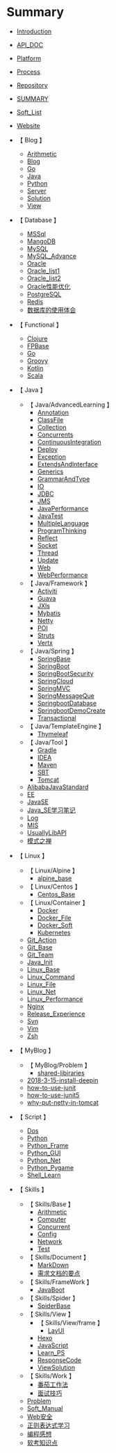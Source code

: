 # Summary

* [Introduction](README.md)

* [ API_DOC ](./API_DOC.md)
* [ Platform ](./Platform.md)
* [ Process ](./Process.md)
* [ Repository ](./Repository.md)
* [ SUMMARY ](./SUMMARY.md)
* [ Soft_List ](./Soft_List.md)
* [ Website ](./Website.md)
* 【 Blog 】
    * [ Arithmetic ](./Blog/Arithmetic.md)
    * [ Blog ](./Blog/Blog.md)
    * [ Go ](./Blog/Go.md)
    * [ Java ](./Blog/Java.md)
    * [ Python ](./Blog/Python.md)
    * [ Server ](./Blog/Server.md)
    * [ Solution ](./Blog/Solution.md)
    * [ View ](./Blog/View.md)
* 【 Database 】
    * [ MSSql ](./Database/MSSql.md)
    * [ MangoDB ](./Database/MangoDB.md)
    * [ MySQL ](./Database/MySQL.md)
    * [ MySQL_Advance ](./Database/MySQL_Advance.md)
    * [ Oracle ](./Database/Oracle.md)
    * [ Oracle_list1 ](./Database/Oracle_list1.md)
    * [ Oracle_list2 ](./Database/Oracle_list2.md)
    * [ Oracle性能优化 ](./Database/Oracle性能优化.md)
    * [ PostgreSQL ](./Database/PostgreSQL.md)
    * [ Redis ](./Database/Redis.md)
    * [ 数据库的使用体会 ](./Database/数据库的使用体会.md)
* 【 Functional 】
    * [ Clojure ](./Functional/Clojure.md)
    * [ FPBase ](./Functional/FPBase.md)
    * [ Go ](./Functional/Go.md)
    * [ Groovy ](./Functional/Groovy.md)
    * [ Kotlin ](./Functional/Kotlin.md)
    * [ Scala ](./Functional/Scala.md)
* 【 Java 】
    * 【 Java/AdvancedLearning 】
        * [ Annotation ](./Java/AdvancedLearning/Annotation.md)
        * [ ClassFile ](./Java/AdvancedLearning/ClassFile.md)
        * [ Collection ](./Java/AdvancedLearning/Collection.md)
        * [ Concurrents ](./Java/AdvancedLearning/Concurrents.md)
        * [ ContinuousIntegration ](./Java/AdvancedLearning/ContinuousIntegration.md)
        * [ Deploy ](./Java/AdvancedLearning/Deploy.md)
        * [ Exception ](./Java/AdvancedLearning/Exception.md)
        * [ ExtendsAndInterface ](./Java/AdvancedLearning/ExtendsAndInterface.md)
        * [ Generics ](./Java/AdvancedLearning/Generics.md)
        * [ GrammarAndType ](./Java/AdvancedLearning/GrammarAndType.md)
        * [ IO ](./Java/AdvancedLearning/IO.md)
        * [ JDBC ](./Java/AdvancedLearning/JDBC.md)
        * [ JMS ](./Java/AdvancedLearning/JMS.md)
        * [ JavaPerformance ](./Java/AdvancedLearning/JavaPerformance.md)
        * [ JavaTest ](./Java/AdvancedLearning/JavaTest.md)
        * [ MultipleLanguage ](./Java/AdvancedLearning/MultipleLanguage.md)
        * [ ProgramThinking ](./Java/AdvancedLearning/ProgramThinking.md)
        * [ Reflect ](./Java/AdvancedLearning/Reflect.md)
        * [ Socket ](./Java/AdvancedLearning/Socket.md)
        * [ Thread ](./Java/AdvancedLearning/Thread.md)
        * [ Update ](./Java/AdvancedLearning/Update.md)
        * [ Web ](./Java/AdvancedLearning/Web.md)
        * [ WebPerformance ](./Java/AdvancedLearning/WebPerformance.md)
    * 【 Java/Framework 】
        * [ Activiti ](./Java/Framework/Activiti.md)
        * [ Guava ](./Java/Framework/Guava.md)
        * [ JXls ](./Java/Framework/JXls.md)
        * [ Mybatis ](./Java/Framework/Mybatis.md)
        * [ Netty ](./Java/Framework/Netty.md)
        * [ POI ](./Java/Framework/POI.md)
        * [ Struts ](./Java/Framework/Struts.md)
        * [ Vertx ](./Java/Framework/Vertx.md)
    * 【 Java/Spring 】
        * [ SpringBase ](./Java/Spring/SpringBase.md)
        * [ SpringBoot ](./Java/Spring/SpringBoot.md)
        * [ SpringBootSecurity ](./Java/Spring/SpringBootSecurity.md)
        * [ SpringCloud ](./Java/Spring/SpringCloud.md)
        * [ SpringMVC ](./Java/Spring/SpringMVC.md)
        * [ SpringMessageQue ](./Java/Spring/SpringMessageQue.md)
        * [ SpringbootDatabase ](./Java/Spring/SpringbootDatabase.md)
        * [ SpringbootDemoCreate ](./Java/Spring/SpringbootDemoCreate.md)
        * [ Transactional ](./Java/Spring/Transactional.md)
    * 【 Java/TemplateEngine 】
        * [ Thymeleaf ](./Java/TemplateEngine/Thymeleaf.md)
    * 【 Java/Tool 】
        * [ Gradle ](./Java/Tool/Gradle.md)
        * [ IDEA ](./Java/Tool/IDEA.md)
        * [ Maven ](./Java/Tool/Maven.md)
        * [ SBT ](./Java/Tool/SBT.md)
        * [ Tomcat ](./Java/Tool/Tomcat.md)
    * [ AlibabaJavaStandard ](./Java/AlibabaJavaStandard.md)
    * [ EE ](./Java/EE.md)
    * [ JavaSE ](./Java/JavaSE.md)
    * [ Java_SE学习笔记 ](./Java/Java_SE学习笔记.md)
    * [ Log ](./Java/Log.md)
    * [ MIS ](./Java/MIS.md)
    * [ UsuallyLibAPI ](./Java/UsuallyLibAPI.md)
    * [ 模式之禅 ](./Java/模式之禅.md)
* 【 Linux 】
    * 【 Linux/Alpine 】
        * [ alpine_base ](./Linux/Alpine/alpine_base.md)
    * 【 Linux/Centos 】
        * [ Centos_Base ](./Linux/Centos/Centos_Base.md)
    * 【 Linux/Container 】
        * [ Docker ](./Linux/Container/Docker.md)
        * [ Docker_File ](./Linux/Container/Docker_File.md)
        * [ Docker_Soft ](./Linux/Container/Docker_Soft.md)
        * [ Kubernetes ](./Linux/Container/Kubernetes.md)
    * [ Git_Action ](./Linux/Git_Action.md)
    * [ Git_Base ](./Linux/Git_Base.md)
    * [ Git_Team ](./Linux/Git_Team.md)
    * [ Java_Init ](./Linux/Java_Init.md)
    * [ Linux_Base ](./Linux/Linux_Base.md)
    * [ Linux_Command ](./Linux/Linux_Command.md)
    * [ Linux_File ](./Linux/Linux_File.md)
    * [ Linux_Net ](./Linux/Linux_Net.md)
    * [ Linux_Performance ](./Linux/Linux_Performance.md)
    * [ Nginx ](./Linux/Nginx.md)
    * [ Release_Experience ](./Linux/Release_Experience.md)
    * [ Svn ](./Linux/Svn.md)
    * [ Vim ](./Linux/Vim.md)
    * [ Zsh ](./Linux/Zsh.md)
* 【 MyBlog 】
    * 【 MyBlog/Problem 】
        * [ shared-libiraries ](./MyBlog/Problem/shared-libiraries.md)
    * [ 2018-3-15-install-deepin ](./MyBlog/2018-3-15-install-deepin.md)
    * [ how-to-use-junit ](./MyBlog/how-to-use-junit.md)
    * [ how-to-use-junit5 ](./MyBlog/how-to-use-junit5.md)
    * [ why-put-netty-in-tomcat ](./MyBlog/why-put-netty-in-tomcat.md)
* 【 Script 】
    * [ Dos ](./Script/Dos.md)
    * [ Python ](./Script/Python.md)
    * [ Python_Frame ](./Script/Python_Frame.md)
    * [ Python_GUI ](./Script/Python_GUI.md)
    * [ Python_Net ](./Script/Python_Net.md)
    * [ Python_Pygame ](./Script/Python_Pygame.md)
    * [ Shell_Learn ](./Script/Shell_Learn.md)
* 【 Skills 】
    * 【 Skills/Base 】
        * [ Arithmetic ](./Skills/Base/Arithmetic.md)
        * [ Computer ](./Skills/Base/Computer.md)
        * [ Concurrent ](./Skills/Base/Concurrent.md)
        * [ Config ](./Skills/Base/Config.md)
        * [ Network ](./Skills/Base/Network.md)
        * [ Test ](./Skills/Base/Test.md)
    * 【 Skills/Document 】
        * [ MarkDown ](./Skills/Document/MarkDown.md)
        * [ 需求文档的要点 ](./Skills/Document/需求文档的要点.md)
    * 【 Skills/FrameWork 】
        * [ JavaBoot ](./Skills/FrameWork/JavaBoot.md)
    * 【 Skills/Spider 】
        * [ SpiderBase ](./Skills/Spider/SpiderBase.md)
    * 【 Skills/View 】
        * 【 Skills/View/frame 】
            * [ LayUI ](./Skills/View/frame/LayUI.md)
        * [ Hexo ](./Skills/View/Hexo.md)
        * [ JavaScript ](./Skills/View/JavaScript.md)
        * [ Learn_PS ](./Skills/View/Learn_PS.md)
        * [ ResponseCode ](./Skills/View/ResponseCode.md)
        * [ ViewSolution ](./Skills/View/ViewSolution.md)
    * 【 Skills/Work 】
        * [ 番茄工作法 ](./Skills/Work/番茄工作法.md)
        * [ 面试技巧 ](./Skills/Work/面试技巧.md)
    * [ Problem ](./Skills/Problem.md)
    * [ Soft_Manual ](./Skills/Soft_Manual.md)
    * [ Web安全 ](./Skills/Web安全.md)
    * [ 正则表达式学习 ](./Skills/正则表达式学习.md)
    * [ 编程感想 ](./Skills/编程感想.md)
    * [ 软考知识点 ](./Skills/软考知识点.md)
